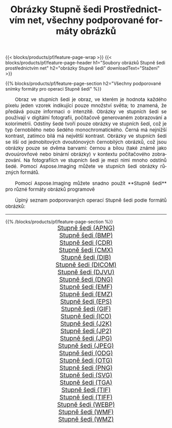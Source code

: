 ﻿---
title: Obrázky Stupně šedi Prostřednictvím net, všechny podporované formáty obrázků 
weight: 3920
url: /cs/net/grayscale 
lang: cs
langdirlevel: 2
locales: zh-hans,ja,it,ru,de,es,fr,nl,id,lt,pl,pt,vi,tr,ko,zh-hant,ar,hi,th,sv,cs,uk,he
description: Pomocí Aspose.Imaging můžete snadno Stupně šedi obrázky přes net
---

{{< blocks/products/pf/feature-page-wrap >}}
{{< blocks/products/pf/feature-page-header h1="Soubory obrázků Stupně šedi prostřednictvím net" h2="obrázky Stupně šedi" downloadText="Stažení" >}}


{{% blocks/products/pf/feature-page-section  h2="Všechny podporované snímky formáty pro operaci Stupně šedi" %}}
<p align="justify" style="text-indent:2em;font-size:15px;">
Obraz ve stupních šedi je obraz, ve kterém je hodnota každého pixelu jeden vzorek indikující pouze množství světla; to znamená, že předává pouze informaci o intenzitě. Obrázky ve stupních šedi se používají v digitální fotografii, počítačově generovaném zobrazování a kolorimetrii. Odstíny šedé tvoří pouze obrázky ve stupních šedi, což je typ černobílého nebo šedého monochromatického. Černá má nejnižší kontrast, zatímco bílá má největší kontrast. Obrázky ve stupních šedi se liší od jednobitových dvoutónových černobílých obrázků, což jsou obrázky pouze se dvěma barvami: černou a bílou (také známé jako dvouúrovňové nebo binární obrázky) v kontextu počítačového zobrazování. Na fotografiích ve stupních šedi je mezi nimi mnoho odstínů šedé. Pomocí Aspose.Imaging můžete ve stupních šedi obrázky různých formátů.
</p>
<p align="justify" style="text-indent:2em;font-size:15px;">
Pomocí Aspose.Imaging můžete snadno použít **Stupně šedi** pro různé formáty obrázků programově
</p>
<p align="justify" style="text-indent:2em;font-size:15px;">
Úplný seznam podporovaných operací Stupně šedi podle formátů obrázků:
</p>
<hr/>
{{% /blocks/products/pf/feature-page-section %}}
<div class="container-fluid productfamilypage bg-gray">
    <div class="convertypes bg-gray agp-content section">
        <div class="container">
		<div class="row other-converters" style="gap: 10px;font-size: 19px;text-align:center;">
		    <div class='col-md-2 other-converter remove-lp remove-rp'><a href="/imaging/cs/net/grayscale/apng" style="padding:15px;">Stupně šedi (APNG)</a></div><div class='col-md-2 other-converter remove-lp remove-rp'><a href="/imaging/cs/net/grayscale/bmp" style="padding:15px;">Stupně šedi (BMP)</a></div><div class='col-md-2 other-converter remove-lp remove-rp'><a href="/imaging/cs/net/grayscale/cdr" style="padding:15px;">Stupně šedi (CDR)</a></div><div class='col-md-2 other-converter remove-lp remove-rp'><a href="/imaging/cs/net/grayscale/cmx" style="padding:15px;">Stupně šedi (CMX)</a></div><div class='col-md-2 other-converter remove-lp remove-rp'><a href="/imaging/cs/net/grayscale/dib" style="padding:15px;">Stupně šedi (DIB)</a></div><div class='col-md-2 other-converter remove-lp remove-rp'><a href="/imaging/cs/net/grayscale/dicom" style="padding:15px;">Stupně šedi (DICOM)</a></div><div class='col-md-2 other-converter remove-lp remove-rp'><a href="/imaging/cs/net/grayscale/djvu" style="padding:15px;">Stupně šedi (DJVU)</a></div><div class='col-md-2 other-converter remove-lp remove-rp'><a href="/imaging/cs/net/grayscale/dng" style="padding:15px;">Stupně šedi (DNG)</a></div><div class='col-md-2 other-converter remove-lp remove-rp'><a href="/imaging/cs/net/grayscale/emf" style="padding:15px;">Stupně šedi (EMF)</a></div><div class='col-md-2 other-converter remove-lp remove-rp'><a href="/imaging/cs/net/grayscale/emz" style="padding:15px;">Stupně šedi (EMZ)</a></div><div class='col-md-2 other-converter remove-lp remove-rp'><a href="/imaging/cs/net/grayscale/eps" style="padding:15px;">Stupně šedi (EPS)</a></div><div class='col-md-2 other-converter remove-lp remove-rp'><a href="/imaging/cs/net/grayscale/gif" style="padding:15px;">Stupně šedi (GIF)</a></div><div class='col-md-2 other-converter remove-lp remove-rp'><a href="/imaging/cs/net/grayscale/ico" style="padding:15px;">Stupně šedi (ICO)</a></div><div class='col-md-2 other-converter remove-lp remove-rp'><a href="/imaging/cs/net/grayscale/j2k" style="padding:15px;">Stupně šedi (J2K)</a></div><div class='col-md-2 other-converter remove-lp remove-rp'><a href="/imaging/cs/net/grayscale/jp2" style="padding:15px;">Stupně šedi (JP2)</a></div><div class='col-md-2 other-converter remove-lp remove-rp'><a href="/imaging/cs/net/grayscale/jpg" style="padding:15px;">Stupně šedi (JPG)</a></div><div class='col-md-2 other-converter remove-lp remove-rp'><a href="/imaging/cs/net/grayscale/jpeg" style="padding:15px;">Stupně šedi (JPEG)</a></div><div class='col-md-2 other-converter remove-lp remove-rp'><a href="/imaging/cs/net/grayscale/odg" style="padding:15px;">Stupně šedi (ODG)</a></div><div class='col-md-2 other-converter remove-lp remove-rp'><a href="/imaging/cs/net/grayscale/otg" style="padding:15px;">Stupně šedi (OTG)</a></div><div class='col-md-2 other-converter remove-lp remove-rp'><a href="/imaging/cs/net/grayscale/png" style="padding:15px;">Stupně šedi (PNG)</a></div><div class='col-md-2 other-converter remove-lp remove-rp'><a href="/imaging/cs/net/grayscale/svg" style="padding:15px;">Stupně šedi (SVG)</a></div><div class='col-md-2 other-converter remove-lp remove-rp'><a href="/imaging/cs/net/grayscale/tga" style="padding:15px;">Stupně šedi (TGA)</a></div><div class='col-md-2 other-converter remove-lp remove-rp'><a href="/imaging/cs/net/grayscale/tif" style="padding:15px;">Stupně šedi (TIF)</a></div><div class='col-md-2 other-converter remove-lp remove-rp'><a href="/imaging/cs/net/grayscale/tiff" style="padding:15px;">Stupně šedi (TIFF)</a></div><div class='col-md-2 other-converter remove-lp remove-rp'><a href="/imaging/cs/net/grayscale/webp" style="padding:15px;">Stupně šedi (WEBP)</a></div><div class='col-md-2 other-converter remove-lp remove-rp'><a href="/imaging/cs/net/grayscale/wmf" style="padding:15px;">Stupně šedi (WMF)</a></div><div class='col-md-2 other-converter remove-lp remove-rp'><a href="/imaging/cs/net/grayscale/wmz" style="padding:15px;">Stupně šedi (WMZ)</a></div>
                </div>
        </div>
    </div>
</div>
<br/>
